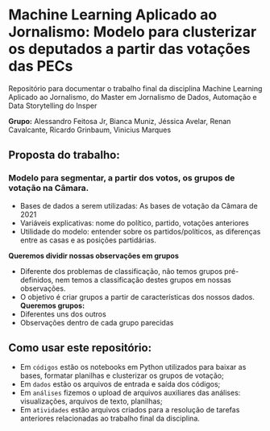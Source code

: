# Machine Learning Aplicado ao Jornalismo: Modelo para clusterizar os deputados a partir das votações das PECs
Repositório para documentar o trabalho final da disciplina Machine Learning Aplicado ao Jornalismo, do Master em Jornalismo de Dados, Automação e Data Storytelling do Insper

**Grupo:** Alessandro Feitosa Jr, Bianca Muniz, Jéssica Avelar, Renan Cavalcante, Ricardo Grinbaum, Vinicius Marques

## Proposta do trabalho:
### Modelo para segmentar, a partir dos votos, os grupos de votação na Câmara.
* Bases de dados a serem utilizadas: As bases de votação da Câmara de 2021
* Variáveis explicativas: nome do político, partido, votações anteriores
* Utilidade do modelo: entender sobre os partidos/políticos, as diferenças entre as casas e as posições partidárias.

**Queremos dividir nossas observações em grupos**
* Diferente dos problemas de classificação, não temos grupos pré-definidos, nem temos a classificação destes grupos em nossas observações.
* O objetivo é criar grupos a partir de características dos nossos dados.
**Queremos grupos:**
* Diferentes uns dos outros
* Observações dentro de cada grupo parecidas

## Como usar este repositório:
* Em `códigos` estão os notebooks em Python utilizados para baixar as bases, formatar planilhas e clusterizar os grupos de votação;
* Em `dados` estão os arquivos de entrada e saída dos códigos;
* Em `análises` fizemos o upload de arquivos auxiliares das análises: visualizações, arquivos de texto, planilhas;
* Em `atividades` estão arquivos criados para a resolução de tarefas anteriores relacionadas ao trabalho final da disciplina.
